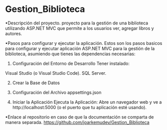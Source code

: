 # Gestion_Biblioteca

•Descripción del proyecto.
proyecto para la gestión de una biblioteca utilizando ASP.NET MVC que permite a los usuarios ver, agregar libros y autores.

•Pasos para configurar y ejecutar la aplicación.
Estos son los pasos basicos para configurar y ejecutar aplicación ASP.NET MVC para la gestión de la biblioteca, asumiendo que tienes las dependencias necesarias:

1. Configuración del Entorno de Desarrollo
Tener instalado:

Visual Studio (o Visual Studio Code).
SQL Server.

2. Crear la Base de Datos

3. Configuración del Archivo appsettings.json

4. Iniciar la Aplicación
Ejecuta la Aplicación: Abre un navegador web y ve a http://localhost:5000 (o el puerto que tu aplicación esté usando).

•Enlace al repositorio en caso de que la documentación se comparta de manera separada.
https://github.com/joarkemudev/Gestion_Biblioteca